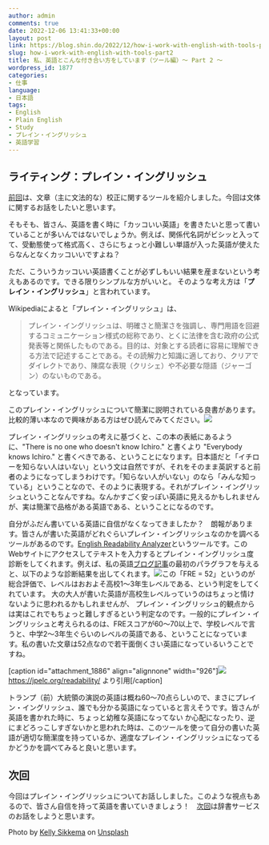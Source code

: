 ```yaml
---
author: admin
comments: true
date: 2022-12-06 13:41:33+00:00
layout: post
link: https://blog.shin.do/2022/12/how-i-work-with-english-with-tools-part2/
slug: how-i-work-with-english-with-tools-part2
title: 私、英語とこんな付き合い方をしています（ツール編）〜 Part 2 〜
wordpress_id: 1877
categories:
- 仕事
language:
- 日本語
tags:
- English
- Plain English
- Study
- プレイン・イングリッシュ
- 英語学習
---
```


## ライティング：プレイン・イングリッシュ


[前回](https://blog.shin.do/2022/12/how-i-work-with-english-with-tools-part1/)は、文章（主に文法的な）校正に関するツールを紹介しました。今回は文体に関するお話をしたいと思います。

そもそも、皆さん、英語を書く時に「カッコいい英語」を書きたいと思って書いていることが多いんではないでしょうか。例えば、関係代名詞がビシッと入ってて、受動態使って格式高く、さらにちょっと小難しい単語が入った英語が使えたらなんとなくカッコいいですよね？

ただ、こういうカッコいい英語書くことが必ずしもいい結果を産まないという考えもあるのです。できる限りシンプルな方がいいと。 そのような考え方は「**プレイン・イングリッシュ**」と言われています。

Wikipediaによると「プレイン・イングリッシュ」は、


<blockquote>プレイン・イングリッシュは、明確さと簡潔さを強調し、専門用語を回避するコミュニケーション様式の総称であり、とくに法律を含む政府の公式発表等と関係したものである。目的は、対象とする読者に容易に理解できる方法で記述することである。その読解力と知識に適しており、クリアでダイレクトであり、陳腐な表現（クリシェ）や不必要な隠語（ジャーゴン）のないものである。</blockquote>


となっています。

このプレイン・イングリッシュについて簡潔に説明されている良書があります。比較的薄い本なので興味がある方はぜひ読んでみてください。[![](https://blog.shin.do/wp-content/uploads/2022/12/Plain-English-Book-208x300.jpg)](https://blog.shin.do/wp-content/uploads/2022/12/Plain-English-Book.jpg)

プレイン・イングリッシュの考えに基づくと、この本の表紙にあるように、"There is no one who doesn't know Ichiro." と書くより "Everybody knows Ichiro." と書くべきである、ということになります。日本語だと「イチローを知らない人はいない」という文は自然ですが、それをそのまま英訳すると前者のようになってしまうわけです。「知らない人がいない」のなら「みんな知っている」ということなので、そのように表現する。それがプレイン・イングリッシュということなんですね。なんかすごく安っぽい英語に見えるかもしれませんが、実は簡潔で品格がある英語である、ということになるのです。

自分がふだん書いている英語に自信がなくなってきましたか？　朗報があります。皆さんが書いた英語がどれぐらいプレイン・イングリッシュなのかを調べるツールがあるのです。[English Readability Analyzer](https://jpelc.org/readability/)というツールです。このWebサイトにアクセスしてテキストを入力するとプレイン・イングリッシュ度診断をしてくれます。例えば、私の英語[ブログ記事](https://blog.shin.do/2019/10/overlay-technologies-and-me-en/)の最初のパラグラフを与えると、以下のような診断結果を出してくれます。[![](https://blog.shin.do/wp-content/uploads/2022/12/My-score-as-plain-English.png)](https://blog.shin.do/wp-content/uploads/2022/12/My-score-as-plain-English.png)この「FRE = 52」というのが総合評価で、レベルはおおよそ高校1〜3年生レベルである、という判定をしてくれています。 大の大人が書いた英語が高校生レベルっていうのはちょっと情けないように思われるかもしれませんが、 プレイン・イングリッシュ的観点からは実はこれでもちょっと難しすぎるという判定なのです。一般的にプレイン・イングリッシュと考えられるのは、FREスコアが60〜70以上で、学校レベルで言うと、中学2〜3年生ぐらいのレベルの英語である、ということになっています。私の書いた文章は52点なので若干面倒くさい英語になっているいうことですね。

[caption id="attachment_1886" align="alignnone" width="926"][![](https://blog.shin.do/wp-content/uploads/2022/12/Simple-English-scores.png)](https://blog.shin.do/wp-content/uploads/2022/12/Simple-English-scores.png) https://jpelc.org/readability/ より引用[/caption]

トランプ（前）大統領の演説の英語は概ね60〜70点らしいので、まさにプレイン・イングリッシュ、誰でも分かる英語になっていると言えそうです。皆さんが英語を書かれた時に、ちょっと幼稚な英語になってない か心配になったり、逆にまどろっこしすぎないかと思われた時は、このツールを使って自分の書いた英語が適切な簡潔度を持っているか、適度なプレイン・イングリッシュになってるかどうかを調べてみると良いと思います。


## 次回


今回はプレイン・イングリッシュについてお話ししました。このような視点もあるので、皆さん自信を持って英語を書いていきましょう！　[次回](https://blog.shin.do/2022/12/how-i-work-with-english-with-tools-part3/)は辞書サービスのお話をしようと思います。

Photo by [Kelly Sikkema](https://unsplash.com/@kellysikkema?utm_source=unsplash&utm_medium=referral&utm_content=creditCopyText) on [Unsplash](https://unsplash.com/s/photos/simple?utm_source=unsplash&utm_medium=referral&utm_content=creditCopyText)
